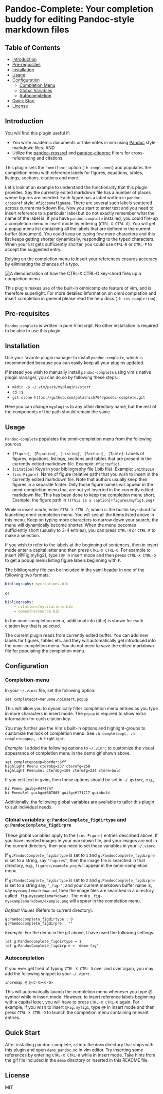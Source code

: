 # Pandoc-Complete: Your completion buddy for editing Pandoc-style markdown files

## Table of Contents

- [Introduction](#introduction)
- [Pre-requisites](#pre-requisites)
- [Installation](#installation)
- [Usage](#Usage)
- [Configuration](#configuration)
    - [Completion Menu](#completion-menu)
    - [Global Variables](#global-variables-gpandoccomplete_figdirtype-and-gpandoccomplete_figdirpre)
    - [Autocompletion](#autocompletion)
- [Quick Start](#quick-start)
- [License](#license)

## Introduction

You will find this plugin useful if:

- You write academic documents or take notes in vim using
  [Pandoc](https://github.com/jgm/pandoc) style markdown files. AND
- Utilize the [pandoc-crossref](https://github.com/lierdakil/pandoc-crossref)
  and [pandoc-citeproc](https://github.com/jgm/pandoc-citeproc) filters for
  cross-referencing and citations.

This plugin sets the `'omnifunc'` option (`:h compl-omni`) and populates the
completion menu with reference labels for figures, equations, tables, listings,
sections, citations and more.

Let's look at an example to understand the functionality that this plugin
provides. Say the currently edited markdown file has a number of places where
figures are inserted. Each figure has a label written in `pandoc-crossref`
style: `#fig:somefigname`. There are several such labels scattered across
current markdown file. Now you start to enter text and you need to insert
reference to a particular label but do not exactly remember what the name of
the label is.  If you have `pandoc-complete` installed, you could fire-up a
completion menu in insert mode by entering (`CTRL-X CTRL-O`). You will get a
popup menu list containing all the labels that are defined in the current
buffer (document). You could keep on typing few more characters and this list
keeps getting shorter dynamically, responding to the typed characters. When
your list gets sufficiently shorter, you could use `CTRL-N` or `CTRL-P` to
accept the suggested entry.

Relying on the completion menu to insert your references ensures accuracy by
eliminating the chances of a typo.

![A demonstration of how the CTRL-X CTRL-O key-chord fires up a completion menu](demo/Peek-demo.gif "Peek-demo")

This plugin makes use of the built-in omnicomplete feature of vim, and is
therefore superlight. For more detailed information on omni completion and
insert completion in general please read the help docs (`:h ins-completion`).

## Pre-requisites

`Pandoc-complete` is written in pure Vimscript. No other installation is
required to be able to use this plugin.

## Installation

Use your favorite plugin manager to install `pandoc-complete`, which is
recommended because you can easily keep all your plugins updated.

If instead you wish to manually install `pandoc-complete` using vim's native
plugin manager, you can do so by following these steps:

- `mkdir -p ~/.vim/pack/myplugins/start`
- `cd !$`
- `git clone https://github.com/patashish704/pandoc-complete.git`

Here you can change `myplugins` to any other directory name, but the rest of the
components of the path should remain the same.

## Usage

`Pandoc-complete` populates the omni-completion menu from the following sources

- `[Figure], [Equation], [Listing], [Section], [Table]`: Labels of figures,
  equations, listings, sections and tables that are present in the currently
  edited markdown file. Example: `#fig:myfig1`.
- `[Citation]` Keys in your bibliography file (.bib file). Example: `Smith2014`
- `[ins-Figure]`: Name of figure (relative path) that you wish to insert in the
  currently edited markdown file. Note that authors usually keep their figures
  in a separate folder. Only those figure names will appear in the
  omni-completion menu that are not yet inserted in the currently edited
  markdown file. This has been done to keep the completion menu short. Example:
  the figure path in `![This is a caption](figures/myfig1.png)`

While in insert mode, enter `CTRL-X CTRL-O`, which is the builtin key-chord for
launching omni-completion menu. You will see all the items listed above in this
menu. Keep on typing more characters to narrow down your search; the menu will
dynamically become shorter. When the menu becomes sufficiently short (usually
to 3-4 entries), you can press `CTRL-N` or `CTRL-P` to make a selection.

If you wish to refer to the labels at the beginning of sentences, then in
insert mode enter a capital letter and then press `CTRL-X CTRL-O`. For example
to insert [@Fig:myfig2], type `[@F` in insert mode and then press `CTRL-X
CTRL-O` to get a popup menu listing figure labels beginning with `F`.

The bibliography file can be included in the yaml header in one of the
following two formats:

``` yaml
bibliography: mycitations.bib
```

or

``` yaml
bibliography:
    - citations/mycitations.bib
    - someothersource.bib
```

In the omni-completion menu, additional info (title) is shown for each citation
key that is selected.

The current plugin reads from currently edited buffer. You can add new labels
for figures, tables etc. and they will automatically get introduced into the
omni-completion menu. You do not need to save the edited markdown file for
populating the completion menu.

## Configuration

### Completion-menu

In your `~/.vimrc` file, set the following option:

``` vim
set completeopt=menuone,noinsert,popup
```

This  will allow you to dynamically filter completion menu entries as you type
in more characters in insert mode. The `popup` is required to show extra
information for each citation key.

You may further use the Vim's built-in options and highlight-groups to
customize the look of completion menu. See `:h completeopt, :h completepopup,
:h highlight`.

*Example*: I added the following options to `~/.vimrc` to customize the visual
appearance of completion menu in the demo gif shown above.

``` vim
set completepopup=border:off
highlight Pmenu ctermbg=237 ctermfg=250
highlight PmenuSel ctermbg=109 ctermfg=234 cterm=bold
```

If you edit text in gvim, then these options should be set in `~/.gvimrc`,
e.g.,

``` vim
hi Pmenu guibg=#474747
hi PmenuSel guibg=#607865 guifg=#171717 gui=bold
```

Additionally, the following global variables are available to tailor this
plugin to suit individual needs:

### Global variables: `g:PandocComplete_figdirtype` and `g:PandocComplete_figdirpre`

These global variables apply to the `[ins-Figure]` entries described above. If
you have inserted images in your markdown file, and your images are not in
the current directory, then you need to set these variables in your `~/.vimrc`.

If `g:PandocComplete_figdirtype` is set to `1` and `g:PandocComplete_figdirpre`
is set to a string, say `"figures"`, then the image file is searched in that
directory, e.g., `figures/example.png` will appear in the omni-completion menu.

If `g:PandocComplete_figdirtype` is set to `2` and `g:PandocComplete_figdirpre`
is set to a string say, `"_fig-"`, and your current markdown buffer name is,
say `myexamplemarkdown.md`, then the image files are searched in a directory
called `_fig-myexamplemarkdown/`. The entry
`_fig-myexamplemarkdown/example.png` will appear in the completion menu.

*Default Values* (Refers to current directory):

    g:PandocComplete_figdirtype : 0
    g:PandocComplete_figdirpre : ""

*Example*: For the demo in the gif above, I have used the following settings:

``` vim
let g:PandocComplete_figdirtype = 1
let g:PandocComplete_figdirpre = 'demo-fig'
```

### Autocompletion

If you ever get tired of typing `CTRL-X CTRL-O` over and over again, you may
add the following snippet to your `~/.vimrc`.

``` vim
inoremap @ @<C-X><C-O>
```

This will automatically launch the completion menu whenever you type @ symbol
while in insert mode. However, to insert reference labels beginning with a
capital letter, you will have to press `CTRL-X CTRL-O` again. For example, if
you wish to insert `@Fig:myfig1`, type `@F` in insert mode and then press
`CTRL-X CTRL-O` to launch the completion menu containing relevant entries.

## Quick Start

After installing pandoc-complete, `cd` into the `demo` directory that ships
with this plugin and open `demo_pandoc.md` in vim editor. Try inserting some
references by entering `CTRL-X CTRL-O` while in insert mode. Take hints from
the gif file included in the `demo` directory or inserted in this README file.

## License

MIT

